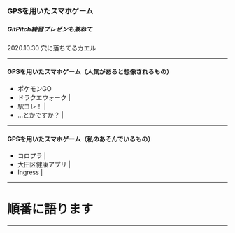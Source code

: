 ### GPSを用いたスマホゲーム
##### GitPitch練習プレゼンも兼ねて


2020.10.30 穴に落ちてるカエル

---

#### GPSを用いたスマホゲーム（人気があると想像されるもの）

- ポケモンGO
- ドラクエウォーク |
- 駅コレ！ |
- …とかですか？ |

---

#### GPSを用いたスマホゲーム（私のあそんでいるもの）

- コロプラ |
- 大田区健康アプリ |
- Ingress |

---

# 順番に語ります

---
